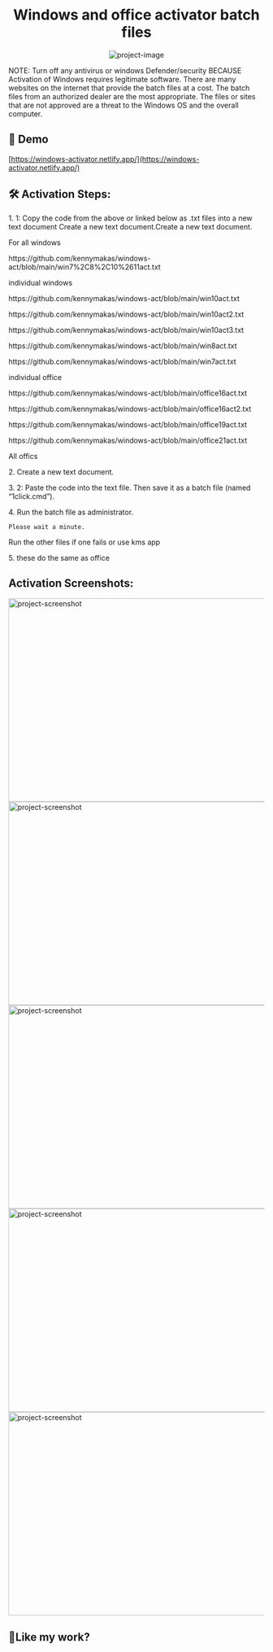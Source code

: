 
<h1 align="center" id="title">Windows and office activator batch files</h1>

<p align="center"><img src="https://windows-activator.netlify.app/images/win%20act.png" alt="project-image"></p>

<p id="description">NOTE: Turn off any antivirus or windows Defender/security BECAUSE Activation of Windows requires legitimate software. There are many websites on the internet that provide the batch files at a cost. The batch files from an authorized dealer are the most appropriate. The files or sites that are not approved are a threat to the Windows OS and the overall computer.</p>

<h2>🚀 Demo</h2>

[https://windows-activator.netlify.app/](https://windows-activator.netlify.app/)

<h2>🛠️ Activation Steps:</h2>

<p>1. 1: Copy the code from the above or linked below as .txt files into a new text document Create a new text document.Create a new text document.</p>
<p>For all windows</p>
<p>https://github.com/kennymakas/windows-act/blob/main/win7%2C8%2C10%2611act.txt</p>
<p>individual windows</p>
<p>https://github.com/kennymakas/windows-act/blob/main/win10act.txt</p>
<p>https://github.com/kennymakas/windows-act/blob/main/win10act2.txt</p>
<p>https://github.com/kennymakas/windows-act/blob/main/win10act3.txt</p>
<p>https://github.com/kennymakas/windows-act/blob/main/win8act.txt</p>
<p>https://github.com/kennymakas/windows-act/blob/main/win7act.txt</p>
<p></p>
<p></p>
<p></p>
<p> individual office</p>
<p>https://github.com/kennymakas/windows-act/blob/main/office16act.txt</p>
<p>https://github.com/kennymakas/windows-act/blob/main/office16act2.txt</p>
<p>https://github.com/kennymakas/windows-act/blob/main/office19act.txt</p>
<p>https://github.com/kennymakas/windows-act/blob/main/office21act.txt</p>

<p></p>
<p>All offics</p>
<p></p>
<p></p>

<p>2. Create a new text document.</p>

<p>3. 2: Paste the code into the text file. Then save it as a batch file (named “1click.cmd”).</p>

<p>4. Run the batch file as administrator.</p>

```
Please wait a minute.
```
Run the other files if one fails or use kms app

<p>5. these do the same as office</p>

<h2>Activation Screenshots:</h2>

<img src="https://windows-activator.netlify.app/images/windows-10-for-free-11.png" alt="project-screenshot" width="600" height="400/">

<img src="https://windows-activator.netlify.app/images/windows-10-for-free-12.png" alt="project-screenshot" width="600" height="400/">

<img src="https://windows-activator.netlify.app/images/windows-10-for-free-14.png" alt="project-screenshot" width="600" height="400/">

<img src="https://windows-activator.netlify.app/images/windows-10-for-free-16.png" alt="project-screenshot" width="600" height="400/">

<img src="https://windows-activator.netlify.app/images/windows-is-activated.png" alt="project-screenshot" width="600" height="400/">



<h2>💖Like my work?</h2>

